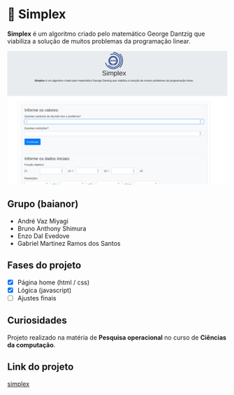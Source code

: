  📖 Simplex
==================

**Simplex**  é um algoritmo criado pelo matemático George Dantzig que viabiliza a solução de muitos problemas da programação linear.

![magem](https://raw.githubusercontent.com/BrunoShimura/Simplex/master/simplex.png)

Grupo (baianor)
------------------------------

- André Vaz Miyagi
- Bruno Anthony Shimura
- Enzo Dal Evedove
- Gabriel Martinez Ramos dos Santos

Fases do projeto
---------------------------------

- [x] Página home (html / css)
- [X] Lógica (javascript)
- [ ] Ajustes finais

Curiosidades
----------------------------------

Projeto realizado na matéria de **Pesquisa operacional** no curso de **Ciências da computação**.

Link do projeto
---------------------------------

[simplex](http://simplexunivem.epizy.com/) 

